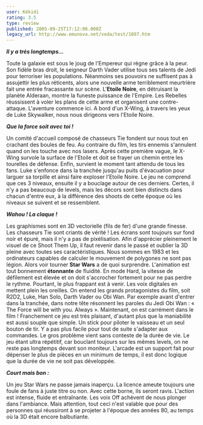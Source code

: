 ```yaml
---
user: Kékidi
rating: 3.5
type: review
published: 2005-09-25T17:12:06.000Z
legacy_url: http://www.emunova.net/veda/test/1097.htm
---
```

_**Il y a très longtemps...**_  

  

Toute la galaxie est sous le joug de l'Empereur qui règne grâce à la peur. Son fidèle bras droit, le seigneur Darth Vader utilise tous ses talents de Jedi pour terroriser les populations. Néanmoins ses pouvoirs ne suffisent pas à assujettir les plus réticents, alors une nouvelle arme terriblement meurtrière fait une entrée fracassante sur scène. L'**Etoile Noire**, en détruisant la planète Alderaan, montre la funeste puissance de l'Empire. Les Rebelles réussissent à voler les plans de cette arme et organisent une contre-attaque. L'aventure commence ici. A bord d'un X-Wing, à travers les yeux de Luke Skywalker, nous nous dirigeons vers l'Etoile Noire.  

  

  

_**Que la force soit avec toi !**_  

  

Un comité d'accueil composé de chasseurs Tie fondent sur nous tout en crachant des boules de feu. Au contraire du film, les tirs ennemis s'annulent quand on les touche avec nos lasers. Après cette première vague, le X-Wing survole la surface de l'Etoile et doit se frayer un chemin entre les tourelles de défense. Enfin, survient le moment tant attendu de tous les fans. Luke s'enfonce dans la tranchée jusqu'au puits d'évacuation pour larguer sa torpille et ainsi faire exploser l'Etoile Noire. Le jeu ne comprend que ces 3 niveaux, ensuite il y a bouclage autour de ces derniers. Certes, il n'y a pas beaucoup de levels, mais les décors sont bien distincts dans chacun d'entre eux, à la différence des shoots de cette époque où les niveaux se suivent et se ressemblent.  

  

_**Wahou ! La claque !**_  

  

Les graphismes sont en 3D vectorielle (fils de fer) d'une grande finesse. Les chasseurs Tie sont criants de vérité ! Les écrans sont toujours sur fond noir et épuré, mais il n'y a pas de pixélisation. Afin d'apprécier pleinement le visuel de ce Shoot Them Up, il faut revenir dans le passé et oublier la 3D pleine avec toutes ses caractéristiques. Nous sommes en 1983 et les ordinateurs capables de calculer le mouvement de polygones ne sont pas légion. Alors voir tourner **Star Wars** a de quoi surprendre. L'animation est tout bonnement **étonnante** de fluidité. En mode Hard, la vitesse de défilement est élevée et on doit s'accrocher fortement pour ne pas perdre le rythme. Pourtant, le plus frappant est à venir. Les voix digitales en mettent plein les oreilles. On entend les grands protagonistes du film, soit R2D2, Luke, Han Solo, Darth Vader ou Obi Wan. Par exemple avant d'entrer dans la tranchée, dans notre tête résonnent les paroles du Jedi Obi Wan : « The Force will be with you. Always ». Maintenant, on est carrément dans le film ! Franchement ce jeu est très plaisant, d'autant plus que la maniabilité est aussi souple que simple. Un stick pour piloter le vaisseau et un seul bouton de tir. Y a pas plus facile pour tout de suite s'adapter aux commandes. Le gros problème vient sans conteste de la durée de vie. Le jeu étant ultra répétitif, car bouclant toujours sur les mêmes levels, on ne reste pas longtemps devant son moniteur. L'arcade est un support fait pour dépenser le plus de pièces en un minimum de temps, il est donc logique que la durée de vie ne soit pas développée.  

  

_**Court mais bon :**_  

  

Un jeu Star Wars ne passe jamais inaperçu. La licence ameute toujours une foule de fans à juste titre ou non. Avec cette borne, ils seront ravis. L'action est intense, fluide et entraînante. Les voix Off achèvent de nous plonger dans l'ambiance. Mais attention, tout ceci n'est valable que pour des personnes qui réussiront à se projeter à l'époque des années 80, au temps où la 3D était encore balbutiante.